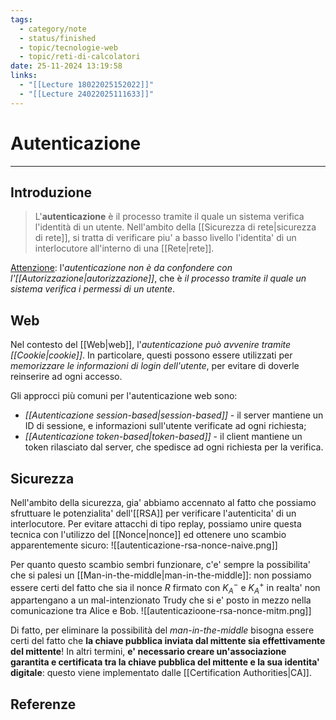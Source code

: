 ```yaml
---
tags:
  - category/note
  - status/finished
  - topic/tecnologie-web
  - topic/reti-di-calcolatori
date: 25-11-2024 13:19:58
links:
  - "[[Lecture 18022025152022]]"
  - "[[Lecture 24022025111633]]"
---
```

# Autenticazione
---
## Introduzione
> L'**autenticazione** è il processo tramite il quale un sistema verifica l'identità di un utente. Nell'ambito della [[Sicurezza di rete|sicurezza di rete]], si tratta di verificare piu' a basso livello l'identita' di un interlocutore all'interno di una [[Rete|rete]].

<u>Attenzione</u>: l'_autenticazione non è da confondere con l'[[Autorizzazione|autorizzazione]]_, che è _il processo tramite il quale un sistema verifica i permessi di un utente_.

## Web
Nel contesto del [[Web|web]], l'_autenticazione può avvenire tramite [[Cookie|cookie]]_. In particolare, questi possono essere utilizzati per _memorizzare le informazioni di login dell'utente_, per evitare di doverle reinserire ad ogni accesso.

Gli approcci più comuni per l'autenticazione web sono:
- _[[Autenticazione session-based|session-based]]_ - il server mantiene un ID di sessione, e informazioni sull'utente verificate ad ogni richiesta;
- _[[Autenticazione token-based|token-based]]_ - il client mantiene un token rilasciato dal server, che spedisce ad ogni richiesta per la verifica.

## Sicurezza
Nell'ambito della sicurezza, gia' abbiamo accennato al fatto che possiamo sfruttuare le potenzialita' dell'[[RSA]] per verificare l'autenticita' di un interlocutore. Per evitare attacchi di tipo replay, possiamo unire questa tecnica con l'utilizzo del [[Nonce|nonce]] ed ottenere uno scambio apparentemente sicuro:
![[autenticazione-rsa-nonce-naive.png]]

Per quanto questo scambio sembri funzionare, c'e' sempre la possibilita' che si palesi un [[Man-in-the-middle|man-in-the-middle]]: non possiamo essere certi del fatto che sia il nonce $R$ firmato con $K_{A}^{-}$ e $K_{A}^{+}$ in realta' non appartengano a un mal-intenzionato Trudy che si e' posto in mezzo nella comunicazione tra Alice e Bob.
![[autenticazioone-rsa-nonce-mitm.png]]

Di fatto, per eliminare la possibilità del _man-in-the-middle_ bisogna essere certi del fatto che **la chiave pubblica inviata dal mittente sia effettivamente del mittente**! In altri termini, **e' necessario creare un'associazione garantita e certificata tra la chiave pubblica del mittente e la sua identita' digitale**: questo viene implementato dalle [[Certification Authorities|CA]].

## Referenze